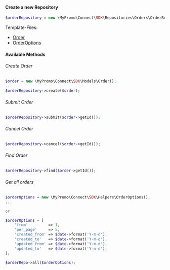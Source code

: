 #### Create a new Repository
```php
$orderRepository = new \MyPromo\Connect\SDK\Repositories\Orders\OrderRepository($client);
```
Template-Files:
- [Order][Order]
- [OrderOptions][OrderOptions]
#### Available Methods

###### Create Order

```php
$order = new \MyPromo\Connect\SDK\Models\Order();
...
$orderRepository->create($order);
```

###### Submit Order

```php
$orderRepository->submit($order->getId());
```

###### Cancel Order

```php
$orderRepository->cancel($order->getId());
```

###### Find Order

```php
$orderRepository->find($order->getId());
```

###### Get all orders

```php
$orderOptions = new \MyPromo\Connect\SDK\Helpers\OrderOptions();
...

or

$orderOptions = [
    'from'         => 1,
    'per_page'     => 5,
    'created_from' => $date->format('Y-m-d'),
    'created_to'   => $date->format('Y-m-d'),
    'updated_from' => $date->format('Y-m-d'),
    'updated_to'   => $date->format('Y-m-d'),
];

$orderRepo->all($orderOptions);
```


[Order]: ../Models/Order.md
[OrderOptions]: ../Helpers/OrderOptions.md

